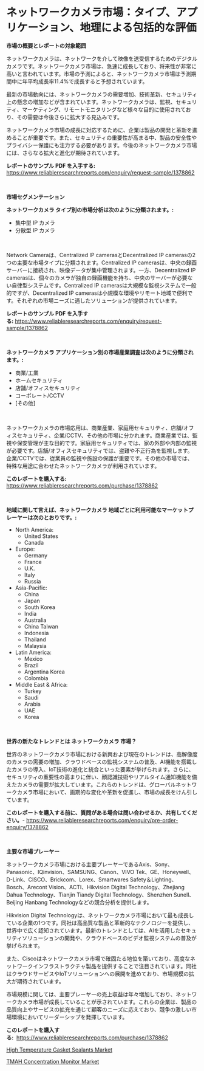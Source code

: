 <p><h1>ネットワークカメラ市場：タイプ、アプリケーション、地理による包括的な評価</h1></p><p><strong>市場の概要とレポートの対象範囲</strong></p>
<p><p>ネットワークカメラは、ネットワークを介して映像を送受信するためのデジタルカメラです。ネットワークカメラ市場は、急速に成長しており、将来性が非常に高いと言われています。市場の予測によると、ネットワークカメラ市場は予測期間中に年平均成長率11.4%で成長すると予想されています。</p><p>最新の市場動向には、ネットワークカメラの需要増加、技術革新、セキュリティ上の懸念の増加などが含まれています。ネットワークカメラは、監視、セキュリティ、マーケティング、リモートモニタリングなど様々な目的に使用されており、その需要は今後さらに拡大する見込みです。</p><p>ネットワークカメラ市場の成長に対応するために、企業は製品の開発と革新を進めることが重要です。また、セキュリティの重要性が高まる中、製品の安全性やプライバシー保護にも注力する必要があります。今後のネットワークカメラ市場には、さらなる拡大と進化が期待されています。</p></p>
<p><strong>レポートのサンプル PDF を入手する:</strong> <a href="https://www.reliableresearchreports.com/enquiry/request-sample/1378862">https://www.reliableresearchreports.com/enquiry/request-sample/1378862</a></p>
<p>&nbsp;</p>
<p><strong>市場セグメンテーション</strong></p>
<p><strong>ネットワークカメラ タイプ別の市場分析は次のように分類されます。:</strong></p>
<p><ul><li>集中型 IP カメラ</li><li>分散型 IP カメラ</li></ul></p>
<p>&nbsp;</p>
<p><p>Network Cameraは、Centralized IP camerasとDecentralized IP camerasの2つの主要な市場タイプに分類されます。Centralized IP camerasは、中央の録画サーバーに接続され、映像データが集中管理されます。一方、Decentralized IP camerasは、個々のカメラが独自の録画機能を持ち、中央のサーバーが必要ない自律型システムです。Centralized IP camerasは大規模な監視システムで一般的ですが、Decentralized IP camerasは小規模な環境やリモート地域で便利です。それぞれの市場ニーズに適したソリューションが提供されています。</p></p>
<p><strong>レポートのサンプル PDF を入手する:</strong>&nbsp;<a href="https://www.reliableresearchreports.com/enquiry/request-sample/1378862">https://www.reliableresearchreports.com/enquiry/request-sample/1378862</a></p>
<p>&nbsp;</p>
<p><strong> ネットワークカメラ アプリケーション別の市場産業調査は次のように分類されます。:</strong></p>
<p><ul><li>商業/工業</li><li>ホームセキュリティ</li><li>店舗/オフィスセキュリティ</li><li>コーポレート/CCTV</li><li>[その他]</li></ul></p>
<p>&nbsp;</p>
<p><p>ネットワークカメラの市場応用は、商業産業、家庭用セキュリティ、店舗/オフィスセキュリティ、企業/CCTV、その他の市場に分かれます。商業産業では、監視や保安管理が主な目的です。家庭用セキュリティでは、家の外部や内部の監視が必要です。店舗/オフィスセキュリティでは、盗難や不正行為を監視します。企業/CCTVでは、従業員の監視や施設の保護が重要です。その他の市場では、特殊な用途に合わせたネットワークカメラが利用されています。</p></p>
<p><strong>このレポートを購入する:</strong>&nbsp; <a href="https://www.reliableresearchreports.com/purchase/1378862">https://www.reliableresearchreports.com/purchase/1378862</a></p>
<p>&nbsp;</p>
<p><strong>地域に関して言えば、ネットワークカメラ 地域ごとに利用可能なマーケットプレーヤーは次のとおりです。:</strong></p>
<p><ul>
    <li>
        North America:
        <ul>
            <li>United States</li>
            <li>Canada</li>
        </ul>
    </li>
    <li>
        Europe:
        <ul>
            <li>Germany</li>
            <li>France</li>
            <li>U.K.</li>
            <li>Italy</li>
            <li>Russia</li>
        </ul>
    </li>
    <li>
        Asia-Pacific:
        <ul>
            <li>China</li>
            <li>Japan</li>
            <li>South Korea</li>
            <li>India</li>
            <li>Australia</li>
            <li>China Taiwan</li>
            <li>Indonesia</li>
            <li>Thailand</li>
            <li>Malaysia</li>
        </ul>
    </li>
    <li>
        Latin America:
        <ul>
            <li>Mexico</li>
            <li>Brazil</li>
            <li>Argentina Korea</li>
            <li>Colombia</li>
        </ul>
    </li>
    <li>
        Middle East & Africa:
        <ul>
            <li>Turkey</li>
            <li>Saudi</li>
            <li>Arabia</li>
            <li>UAE</li>
            <li>Korea</li>
        </ul>
    </li>
    </ul></p>
<p>&nbsp;</p>
<p><strong>世界の新たなトレンドとは ネットワークカメラ 市場？</strong></p>
<p><p>世界のネットワークカメラ市場における新興および現在のトレンドは、高解像度のカメラの需要の増加、クラウドベースの監視システムの普及、AI機能を搭載したカメラの導入、IoT技術の進化と統合といった要素が挙げられます。さらに、セキュリティの重要性の高まりに伴い、顔認識技術やリアルタイム通知機能を備えたカメラの需要が拡大しています。これらのトレンドは、グローバルネットワークカメラ市場において、画期的な変化や革新を促進し、市場の成長をけん引しています。</p></p>
<p><strong>このレポートを購入する前に、質問がある場合は問い合わせるか、共有してください。</strong>- <a href="https://www.reliableresearchreports.com/enquiry/pre-order-enquiry/1378862">https://www.reliableresearchreports.com/enquiry/pre-order-enquiry/1378862</a></p>
<p>&nbsp;</p>
<p><strong>主要な市場プレーヤー</strong></p>
<p><p>ネットワークカメラ市場における主要プレーヤーであるAxis、Sony、Panasonic、IQinvision、SAMSUNG、Canon、VIVO Tek、GE、Honeywell、D-Link、CISCO、Brickcom、Lorex、Smartwares Safety＆Lighting、Bosch、Arecont Vision、ACTI、Hikvision Digital Technology、Zhejiang Dahua Technology、Tianjin Tiandy Digital Technology、Shenzhen Sunell、Beijing Hanbang Technologyなどの競合分析を提供します。 </p><p>Hikvision Digital Technologyは、ネットワークカメラ市場において最も成長している企業の1つです。同社は高品質な製品と革新的なテクノロジーを提供し、世界中で広く認知されています。最新のトレンドとしては、AIを活用したセキュリティソリューションの開発や、クラウドベースのビデオ監視システムの普及が挙げられます。</p><p>また、Ciscoはネットワークカメラ市場で確固たる地位を築いており、高度なネットワークインフラストラクチャ製品を提供することで注目されています。同社はクラウドサービスやIoTソリューションへの展開を進めており、市場規模の拡大が期待されています。</p><p>市場規模に関しては、主要プレーヤーの売上収益は年々増加しており、ネットワークカメラ市場が成長していることが示されています。これらの企業は、製品の品質向上やサービスの拡充を通じて顧客のニーズに応えており、競争の激しい市場環境においてリーダーシップを発揮しています。</p></p>
<p><strong>このレポートを購入する:</strong>&nbsp;&nbsp;<a href="https://www.reliableresearchreports.com/purchase/1378862">https://www.reliableresearchreports.com/purchase/1378862</a></p>
<p><p><a href="https://github.com/Sarissaschmalingtr6fz2739/Market-Research-Report-List-1/blob/main/high-temperature-gasket-sealants-market.md">High Temperature Gasket Sealants Market</a></p><p><a href="https://five-trouble-98a.notion.site/Global-TMAH-Concentration-Monitor-Market-by-Types-Applications-and-Major-Players-with-Regional-Gr-660924149dac4f9bbd43168eeae0ea58">TMAH Concentration Monitor Market</a></p></p>
